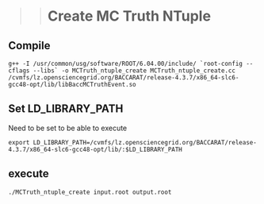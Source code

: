 >># Create MC Truth NTuple



## Compile


```
g++ -I /usr/common/usg/software/ROOT/6.04.00/include/ `root-config --cflags --libs` -o MCTruth_ntuple_create MCTruth_ntuple_create.cc /cvmfs/lz.opensciencegrid.org/BACCARAT/release-4.3.7/x86_64-slc6-gcc48-opt/lib/libBaccMCTruthEvent.so
```


## Set LD_LIBRARY_PATH

Need to be set to be able to execute


```
export LD_LIBRARY_PATH=/cvmfs/lz.opensciencegrid.org/BACCARAT/release-4.3.7/x86_64-slc6-gcc48-opt/lib/:$LD_LIBRARY_PATH
```


## execute

```
./MCTruth_ntuple_create input.root output.root
```